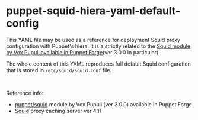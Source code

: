 # puppet-squid-hiera-yaml-default-config
This YAML file may be used as a reference for deployment Squid proxy configuration with Puppet's hiera. It is a strictly related to the [Squid module by Vox Pupuli available in Puppet Forge](https://forge.puppet.com/modules/puppet/squid)(ver 3.0.0 in particular).

The whole content of this YAML reproduces full default Squid configuration that is stored in `/etc/squid/squid.conf` file. 

<br />

Reference info:
* [puppet/squid](https://forge.puppet.com/modules/puppet/squid) module by Vox Pupuli (ver 3.0.0) available in Puppet Forge
* [Squid](http://www.squid-cache.org/) proxy caching server ver 4.11

